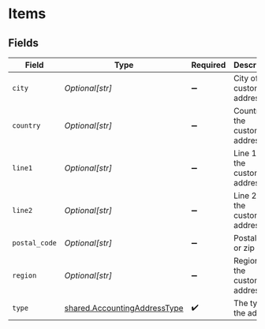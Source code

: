 # Items


## Fields

| Field                                                                        | Type                                                                         | Required                                                                     | Description                                                                  |
| ---------------------------------------------------------------------------- | ---------------------------------------------------------------------------- | ---------------------------------------------------------------------------- | ---------------------------------------------------------------------------- |
| `city`                                                                       | *Optional[str]*                                                              | :heavy_minus_sign:                                                           | City of the customer address.                                                |
| `country`                                                                    | *Optional[str]*                                                              | :heavy_minus_sign:                                                           | Country of the customer address.                                             |
| `line1`                                                                      | *Optional[str]*                                                              | :heavy_minus_sign:                                                           | Line 1 of the customer address.                                              |
| `line2`                                                                      | *Optional[str]*                                                              | :heavy_minus_sign:                                                           | Line 2 of the customer address.                                              |
| `postal_code`                                                                | *Optional[str]*                                                              | :heavy_minus_sign:                                                           | Postal code or zip code.                                                     |
| `region`                                                                     | *Optional[str]*                                                              | :heavy_minus_sign:                                                           | Region of the customer address.                                              |
| `type`                                                                       | [shared.AccountingAddressType](../../models/shared/accountingaddresstype.md) | :heavy_check_mark:                                                           | The type of the address                                                      |